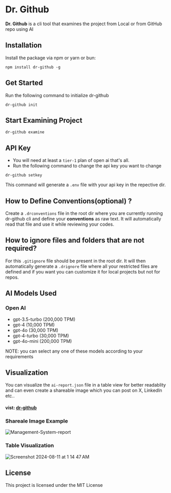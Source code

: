 # Dr. Github

**Dr. Github** is a cli tool that examines the project from Local or from GitHub repo using AI

## Installation

Install the package via npm or yarn or bun:

```
npm install dr-github -g
```

## Get Started

Run the following command to initialize dr-github

```
dr-github init
```

## Start Examining Project

```
dr-github examine
```

## API Key

- You will need at least a `tier-1` plan of open ai that's all.
- Run the following command to change the api key you want to change

```
dr-github setkey
```

This command will generate a `.env` file with your api key in the repective dir.

## How to Define Conventions(optional) ?

Create a `.drconventions` file in the root dir where you are currently running dr-github cli and define your **conventions** as raw text. It will automatically read that file and use it while reviewing your codes.

## How to ignore files and folders that are not required?

For this `.gitignore` file should be present in the root dir.
It will then automatically generate a `.drignore` file where all your restricted files are defined and if you want you can customize it for local projects but not for repos.

## AI Models Used

### Open AI

- gpt-3.5-turbo (200,000 TPM)
- gpt-4 (10,000 TPM)
- gpt-4o (30,000 TPM)
- gpt-4-turbo (30,000 TPM)
- gpt-4o-mini (200,000 TPM)

NOTE: you can select any one of these models according to your requirements

## Visualization

You can visualize the `ai-report.json` file in a table view for better readablity and can even create a shareable image which you can post on X, LinkedIn etc..

#### vist: [dr-github](https://dr-github.devverse.io/)

### Shareale Image Example

![Management-System-report](https://github.com/user-attachments/assets/89c0b915-b85e-441d-9908-7a91d90cc79c)

### Table Visualization

![Screenshot 2024-08-11 at 1 14 47 AM](https://github.com/user-attachments/assets/bc88b46a-eb84-4258-a265-14c030af9404)

## License

This project is licensed under the MIT License

